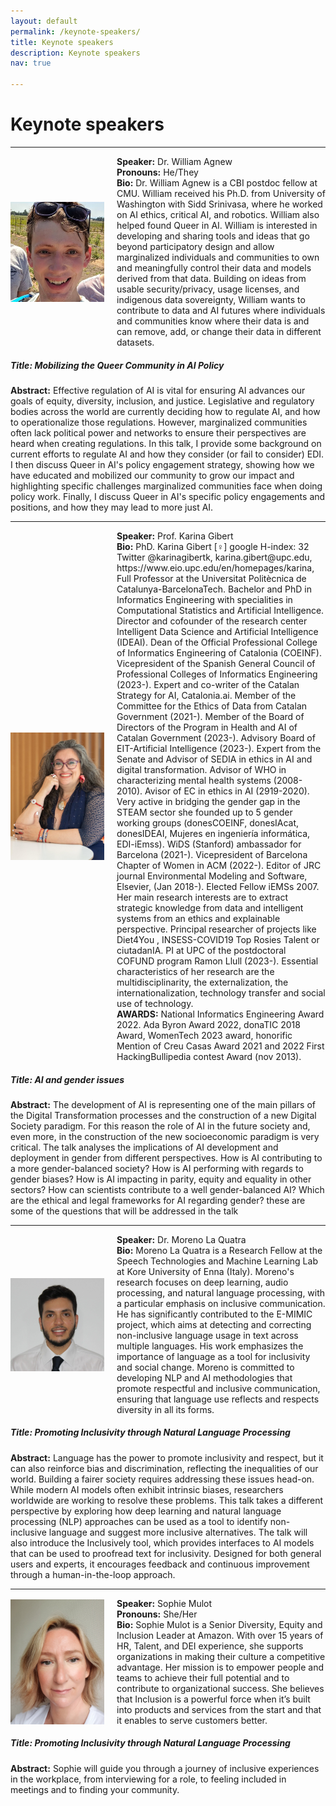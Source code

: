 ```yaml
---
layout: default
permalink: /keynote-speakers/
title: Keynote speakers
description: Keynote speakers
nav: true

---
```


<h1><b>Keynote speakers</b></h1>

---
<div style="display: flex; align-items: center;">
  <!-- Image on the left -->
  <img src="/assets/img/William-Agnew.jpg" alt="Description" style="width: 150px; margin-right: 20px;">

  <!-- Text on the right -->
  <div>
    <b>Speaker:</b> Dr. William Agnew<br>
    <b>Pronouns:</b> He/They <br>
    <b>Bio:</b> Dr. William Agnew is a CBI postdoc fellow at CMU. William received his Ph.D. from University of Washington with Sidd Srinivasa, where he worked on AI ethics, critical AI, and robotics. William also helped found Queer in AI. William is interested in developing and sharing tools and ideas that go beyond participatory design and allow marginalized individuals and communities to own and meaningfully control their data and models derived from that data. Building on ideas from usable security/privacy, usage licenses, and indigenous data sovereignty, William wants to contribute to data and AI futures where individuals and communities know where their data is and can remove, add, or change their data in different datasets.
  </div>
</div>
<h5><b>Title:</b> Mobilizing the Queer Community in AI Policy</h5>
<b>Abstract:</b> Effective regulation of AI is vital for ensuring AI advances our goals of equity, diversity, inclusion, and justice. Legislative and regulatory bodies across the world are currently deciding how to regulate AI, and how to operationalize those regulations. However, marginalized communities often lack political power and networks to ensure their perspectives are heard when creating regulations. In this talk, I provide some background on current efforts to regulate AI and how they consider (or fail to consider) EDI. I then discuss Queer in AI's policy engagement strategy, showing how we have educated and mobilized our community to grow our impact and highlighting specific challenges marginalized communities face when doing policy work. Finally, I discuss Queer in AI's specific policy engagements and positions, and how they may lead to more just AI.

---

<div style="display: flex; align-items: center;">
  <!-- Image on the left -->
  <img src="/assets/img/Karina-Gibert.jpg" alt="Description" style="width: 150px; margin-right: 20px;">

  <!-- Text on the right -->
  <div>
    <b>Speaker:</b> Prof. Karina Gibert<br>
    <b>Bio:</b> PhD. Karina Gibert [♀] google H-index: 32 Twitter @karinagibertk,  karina.gibert@upc.edu, https://www.eio.upc.edu/en/homepages/karina, Full Professor at the Universitat Politècnica de Catalunya-BarcelonaTech. Bachelor and PhD in Informatics Engineering with specialities in Computational Statistics and Artificial Intelligence.  Director and cofounder of the research center  Intelligent Data Science and Artificial Intelligence (IDEAI). Dean  of the Official Professional College  of Informatics Engineering of Catalonia (COEINF). Vicepresident of the Spanish General Council of Professional Colleges of Informatics Engineering (2023-). Expert and co-writer of the Catalan Strategy for AI, Catalonia.ai. Member of the Committee for the Ethics of Data from Catalan Government (2021-). Member of the Board of Directors of the Program in Health and AI of Catalan Government (2023-). Advisory Board of EIT-Artificial Intelligence (2023-). Expert from the Senate and Advisor of SEDIA in ethics in AI and digital transformation. Advisor of WHO in characterizing mental health systems (2008-2010). Avisor of EC in ethics in AI (2919-2020).
Very active in bridging the gender gap in the STEAM sector she founded up to 5 gender working groups (donesCOEINF, donesIAcat, donesIDEAI, Mujeres en ingeniería informática, EDI-iEmss). WiDS (Stanford)  ambassador for Barcelona (2021-). Vicepresident of Barcelona Chapter of Women in ACM (2022-). Editor of JRC journal Environmental Modeling and Software, Elsevier, (Jan 2018-). Elected Fellow iEMSs 2007.
Her main research interests are to extract strategic knowledge from data and intelligent systems from an ethics and explainable perspective. Principal researcher of projects like Diet4You , INSESS-COVID19 Top Rosies Talent or ciutadanIA. PI at UPC of the postdoctoral COFUND program Ramon Llull (2023-). Essential characteristics of her research are the multidisciplinarity, the externalization, the internationalization,  technology transfer and social use of technology.<br>
<b>AWARDS:</b> National Informatics Engineering Award  2022.  Ada Byron Award 2022, donaTIC 2018 Award, WomenTech 2023 award,  honorific Mention of Creu Casas Award 2021 and 2022 First HackingBullipedia contest Award (nov 2013).  </div>
</div>
<h5><b>Title:</b> AI and gender issues </h5>
<b>Abstract:</b> The development of AI is representing one of the main pillars of the Digital Transformation processes and the construction of a new Digital Society paradigm. For this reason the role of AI in the future society and, even more, in the construction of the new socioeconomic paradigm is very critical. The talk analyses the implications of AI development and deployment in gender from different perspectives. How is AI contributing to a more gender-balanced society? How is AI performing with regards to gender biases? How is AI impacting in parity, equity and equality in other sectors? How can scientists contribute to a well gender-balanced AI? Which are the ethical and legal frameworks for AI regarding gender? these are some of the questions that will be addressed in the talk

---

<div style="display: flex; align-items: center;">
  <!-- Image on the left -->
  <img src="/assets/img/mlq_image.jpg" alt="Description" style="width: 150px; margin-right: 20px;">

  <!-- Text on the right -->
  <div>
    <b>Speaker:</b> Dr. Moreno La Quatra<br>
    <b>Bio:</b> Moreno La Quatra is a Research Fellow at the Speech Technologies and Machine Learning Lab at Kore University of Enna (Italy). Moreno's research focuses on deep learning, audio processing, and natural language processing, with a particular emphasis on inclusive communication. He has significantly contributed to the E-MIMIC project, which aims at detecting and correcting non-inclusive language usage in text across multiple languages. His work emphasizes the importance of language as a tool for inclusivity and social change. Moreno is committed to developing NLP and AI methodologies that promote respectful and inclusive communication, ensuring that language use reflects and respects diversity in all its forms.
  </div>
</div>
<h5><b>Title:</b> Promoting Inclusivity through Natural Language Processing</h5>
<b>Abstract:</b> Language has the power to promote inclusivity and respect, but it can also reinforce bias and discrimination, reflecting the inequalities of our world. Building a fairer society requires addressing these issues head-on. While modern AI models often exhibit intrinsic biases, researchers worldwide are working to resolve these problems. This talk takes a different perspective by exploring how deep learning and natural language processing (NLP) approaches can be used as a tool to identify non-inclusive language and suggest more inclusive alternatives. The talk will also introduce the Inclusively tool, which provides interfaces to AI models that can be used to proofread text for inclusivity. Designed for both general users and experts, it encourages feedback and continuous improvement through a human-in-the-loop approach.


---

<div style="display: flex; align-items: center;">
  <!-- Image on the left -->
  <img src="/assets/img/sophie_mulot.jpg" alt="Description" style="width: 150px; margin-right: 20px;">

  <!-- Text on the right -->
  <div>
    <b>Speaker:</b> Sophie Mulot<br>
    <b>Pronouns:</b> She/Her <br>
    <b>Bio:</b> Sophie Mulot is a Senior Diversity, Equity and Inclusion Leader at Amazon. With over 15 years of HR, Talent, and DEI experience, she supports organizations in making their culture a competitive advantage. Her mission is to empower people and teams to achieve their full potential and to contribute to organizational success. She believes that Inclusion is a powerful force when it’s built into products and services from the start and that it enables to serve customers better.
    </div>
</div>
<h5><b>Title:</b> Promoting Inclusivity through Natural Language Processing</h5>
<b>Abstract:</b> Sophie will guide you through a journey of inclusive experiences in the workplace, from interviewing for a role, to feeling included in meetings and to finding your community.


